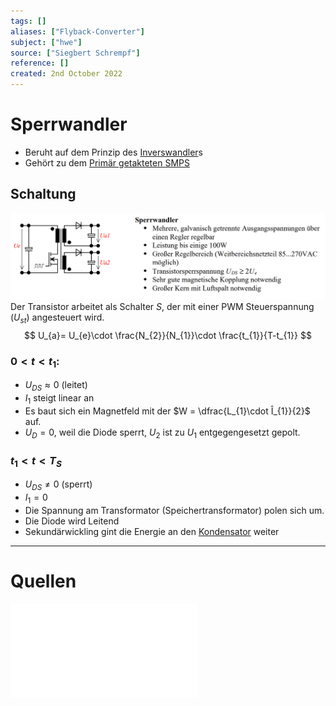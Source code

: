 ```yaml
---
tags: []
aliases: ["Flyback-Converter"]
subject: ["hwe"]
source: ["Siegbert Schrempf"]
reference: []
created: 2nd October 2022
---
```


# Sperrwandler
- Beruht auf dem Prinzip des [Inverswandler](Inverswandler.md)s
- Gehört zu dem [Primär getakteten SMPS](Prim%C3%A4r%20getakteter%20Schaltregler.md)


## Schaltung
![SperrwandlerIMG](../assets/SperrwandlerIMG.png)
Der Transistor arbeitet als Schalter $S$, der mit einer PWM Steuerspannung ($U_{st}$) angesteuert wird.
$$
U_{a}= U_{e}\cdot \frac{N_{2}}{N_{1}}\cdot \frac{t_{1}}{T-t_{1}}
$$
### $0<t<t_{1}$:
- $U_{DS}\approx 0$ (leitet)
- $I_{1}$ steigt linear an
- Es baut sich ein Magnetfeld mit der [](Induktivit%C3%A4ten.md#Induktivit%C3%A4ten%20als%20Bauelemente%20Leistungselektronischen%20Schaltungen%7CEnergie) $W = \dfrac{L_{1}\cdot Î_{1}}{2}$ auf.
- $U_{D}=0$, weil die Diode sperrt, $U_{2}$ ist zu $U_{1}$ entgegengesetzt gepolt.
### $t_{1} < t < T_{S}$
- $U_{DS} \neq 0$ (sperrt)
- $I_{1}=0$
- Die Spannung am Transformator (Speichertransformator) polen sich um.
- Die Diode wird Leitend
- Sekundärwickling gint die Energie an den [Kondensator](Kapazit%C3%A4t.md) weiter

---
# Quellen
![Schaltnetzteile_Schmidt-Walter](Schaltnetzteile_Schmidt-Walter.pdf)